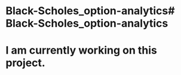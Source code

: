 # Black-Scholes_option-analytics# Black-Scholes_option-analytics
# I am currently working on this project.